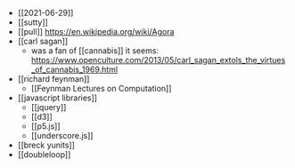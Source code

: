 - [[2021-06-29]]
- [[sutty]]
- [[pull]] https://en.wikipedia.org/wiki/Agora
- [[carl sagan]] 
	- was a fan of [[cannabis]] it seems: https://www.openculture.com/2013/05/carl_sagan_extols_the_virtues_of_cannabis_1969.html
- [[richard feynman]]
	-  [[Feynman Lectures on Computation]]
- [[javascript libraries]]
	- [[jquery]]
	- [[d3]]
	- [[p5.js]]
	- [[underscore.js]]
- [[breck yunits]]
- [[doubleloop]]